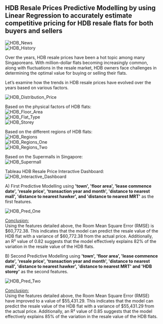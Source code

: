 ## HDB Resale Prices Predictive Modelling by using Linear Regression to accurately estimate competitive pricing for HDB resale flats for both buyers and sellers 

![HDB_News](/HDB_News.png) <br>
![HDB_History](/HDB_History.png) <br>

Over the years, HDB resale prices have been a hot topic among many Singaporeans. With million-dollar flats becoming increasingly common, along with fluctuations in the resale market, HDB owners face challenges in determining the optimal value for buying or selling their flats. <br>

Let’s examine how the trends in HDB resale prices have evolved over the years based on various factors. <br>

![HDB_Distribution_Price](/HDB_Dist_Price.png) <br>

Based on the physical factors of HDB flats: <br>
![HDB_Floor_Area](/HDB_Floor_Area.png) <br>
![HDB_Flat_Type](/HDB_Flat_Type.png) <br>
![HDB_Storey](/HDB_Storey.png) <br>

Based on the different regions of HDB flats: <br>
![HDB_Regions](/HDB_Regions.png) <br>
![HDB_Regions_One](/HDB_Regions_1.png) <br>
![HDB_Regions_Two](/HDB_Regions_2.png) <br>

Based on the Supermalls in Singapore: <br>
![HDB_Supermall](/HDB_Supermall.png) <br>

Tableau HDB Resale Price Interactive Dashboard: <br>
![HDB_Interactive_Dashboard](/HDB_Interactive_Dashboard.png) <br>

A) First Predictive Modelling using **'town', 'floor area', 'lease commence date', 'resale price', 'transaction year and month', 'distance to nearest mall', 'distance to nearest hawker', and 'distance to nearest MRT'** as the first features. <br> 

![HDB_Pred_One](/HDB_Pred_One.png) <br>

<u>Conclusion: </u> <br>
Using the features detailed above, the Room Mean Square Error (RMSE) is $60,772.38. This indicates that the model can predict the resale value of the HDB flat with a variance of $60,772.38 from the actual price. Additionally, an R² value of 0.82 suggests that the model effectively explains 82% of the variation in the resale value of the HDB flats. <br> 

B) Second Predictive Modelling using **'town', 'floor area', 'lease commence date', 'resale price', 'transaction year and month', 'distance to nearest mall', 'distance to nearest hawker', 'distance to nearest MRT' and 'HDB storey'** as the second features. <br> 

![HDB_Pred_Two](/HDB_Pred_Two.png) <br>

<u>Conclusion: </u> <br>
Using the features detailed above, the Room Mean Square Error (RMSE) have improved to a value of $55,431.29. This indicates that the model can predict the resale value of the HDB flat with a variance of $55,431.29 from the actual price. Additionally, an R² value of 0.85 suggests that the model effectively explains 85% of the variation in the resale value of the HDB flats. <br> 
